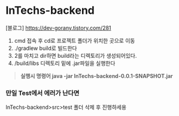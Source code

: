 # InTechs-backend

[블로그] https://dev-gorany.tistory.com/281

1. cmd 접속 후 cd로 프로젝트 폴더가 위치한 곳으로 이동
2. ./gradlew build로 빌드한다
3. 2를 마치고 dir하면 build라는 디렉토리가 생성되어있다.
4. /build/libs 디렉토리 밑에 .jar파일을 실행한다
> __실행시 명령어 java -jar  InTechs-backend-0.0.1-SNAPSHOT.jar__

### 만일 Test에서 에러가 난다면
InTechs-backend>src>test 폴더 삭제 후 진행하세용
